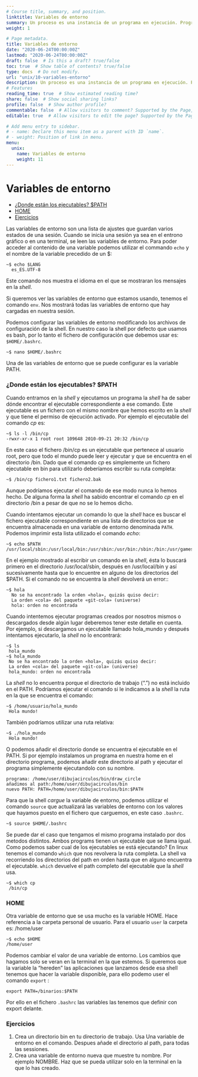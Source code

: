 ```yaml
---
# Course title, summary, and position.
linktitle: Variables de entorno
summary: Un proceso es una instancia de un programa en ejecución. Programas y procesos son entidades distintas.
weight: 1

# Page metadata.
title: Variables de entorno
date: "2020-06-24T00:00:00Z"
lastmod: "2020-06-24T00:00:00Z"
draft: false  # Is this a draft? true/false
toc: true  # Show table of contents? true/false
type: docs  # Do not modify.
url: "unix/10-variables-entorno"
description: Un proceso es una instancia de un programa en ejecución. Programas y procesos son entidades distintas.
# Features
reading_time: true  # Show estimated reading time?
share: false  # Show social sharing links?
profile: false  # Show author profile?
commentable: false  # Allow visitors to comment? Supported by the Page, Post, and Docs content types.
editable: true  # Allow visitors to edit the page? Supported by the Page, Post, and Docs content types.

# Add menu entry to sidebar.
# - name: Declare this menu item as a parent with ID `name`.
# - weight: Position of link in menu.
menu:
  unix:
    name: Variables de entorno
    weight: 11
---
```



# Variables de entorno

- [¿Donde están los ejecutables? $PATH](https://bioinf.comav.upv.es/courses/unix/variables_de_entorno.html#donde-estn-los-ejecutables-path)
- [HOME](https://bioinf.comav.upv.es/courses/unix/variables_de_entorno.html#home)
- [Ejercicios](https://bioinf.comav.upv.es/courses/unix/variables_de_entorno.html#ejercicios)

Las variables de entorno son una lista de ajustes que guardan varios  estados de una sesión. Cuando se inicia una sesión ya sea en el entrono  gráfico o en una terminal, se leen las variables de entorno. Para poder acceder al contenido de una variable podemos utilizar el  commando `echo` y el nombre de la variable precedido de un $:

```
~$ echo $LANG
  es_ES.UTF-8
```

Este comando nos muestra el idioma en el que se mostraran los mensajes en la *shell*.

Si queremos ver las variables de entorno que estamos usando, tenemos el comando `env`. Nos mostrará todas las variables de entorno que hay cargadas en nuestra sesión.

Podemos configurar las variables de entorno modificando los archivos  de configuración de la shell. En nuestro caso la shell por defecto que  usamos es bash, por lo tanto el fichero de configuración que debemos  usar es: `$HOME/.bashrc`.

```
~$ nano $HOME/.bashrc
```

Una de las variables de entorno que se puede configurar es la variable PATH.

### ¿Donde están los ejecutables? $PATH

Cuando entramos en la *shell* y ejecutamos un programa la *shell* ha de saber dónde encontrar el ejecutable correspondiente a ese comando. Este ejecutable es un fichero con el mismo nombre que hemos escrito en la *shell* y que tiene el permiso de ejecución activado. Por ejemplo el ejecutable del comando *cp* es:

```
~$ ls -l /bin/cp
-rwxr-xr-x 1 root root 109648 2010-09-21 20:32 /bin/cp
```

En este caso el fichero /bin/cp es un ejecutable que pertenece al  usuario root, pero que todo el mundo puede leer y ejecutar y que se  encuentra en el directorio /bin. Dado que el comando *cp* es simplemente un fichero ejecutable en bin para utilizarlo deberíamos escribir su ruta completa:

```
~$ /bin/cp fichero1.txt fichero2.bak
```

Aunque podríamos ejecutar el comando de ese modo nunca lo hemos hecho. De alguna forma la *shell* ha sabido encontrar el comando *cp* en el directorio /bin a pesar de que no se lo hemos dicho.

Cuando intentamos ejecutar un comando lo que la *shell* hace  es buscar el fichero ejecutable correspondiente en una lista de  directorios que se encuentra almacenada en una variable de entorno  denominada `PATH`. Podemos imprimir esta lista utilizado el comando *echo*:

```
~$ echo $PATH
/usr/local/sbin:/usr/local/bin:/usr/sbin:/usr/bin:/sbin:/bin:/usr/games
```

En el ejemplo mostrado al escribir un comando en la *shell*,  ésta lo buscará primero en el directorio /usr/local/sbin, después en  /usr/local/bin y así sucesivamente hasta que lo encuentre en alguno de  los directorios del $PATH. Si el comando no se encuentra la *shell* devolverá un error::

```
~$ hola
  No se ha encontrado la orden «hola», quizás quiso decir:
  La orden «cola» del paquete «git-cola» (universe)
  hola: orden no encontrada
```

Cuando intentemos ejecutar programas creados por nosotros mismos o  descargados desde algún lugar deberemos tener este detalle en cuenta. Por ejemplo, si descargamos un ejecutable llamado hola_mundo y después  intentamos ejecutarlo, la *shell* no lo encontrará:

```
~$ ls
 hola_mundo
~$ hola_mundo
 No se ha encontrado la orden «hola», quizás quiso decir:
 La orden «cola» del paquete «git-cola» (universe)
 hola_mundo: orden no encontrada
```

La *shell* no lo encuentra porque el directorio de trabajo (“.”) no está incluido en el PATH. Podríamos ejecutar el comando si le indicamos a la *shell* la ruta en la que se encuentra el comando:

```
~$ /home/usuario/hola_mundo
 Hola mundo!
```

También podríamos utilizar una ruta relativa:

```
~$ ./hola_mundo
 Hola mundo!
```

O podemos añadir el directorio donde se encuentra el ejecutable en el PATH. Si por ejemplo instalamos un programa en nuestra home en el directorio  programa, podemos añadir este directorio al path y ejecutar el programa  simplemente ejecutandolo con su nombre.

```
programa: /home/user/dibujacirculos/bin/draw_circle
añadimos al path:/home/user/dibujacirculos/bin
nuevo PATH: PATH=/home/user/dibujacirculos/bin:$PATH
```

Para que la shell *cargue* la variable de entorno, podemos utilizar el comando `source` que actualizará las variables de entorno con los valores que hayamos puesto en el fichero que carguemos, en este caso `.bashrc`.

```
~$ source $HOME/.bashrc
```

Se puede dar el caso que tengamos el mismo programa instalado por dos metodos distintos.  Ambos programs tienen un ejecutable que se llama  igual. Como podemos saber cual de los ejecutables se está ejecutando? En linux tenemos el comando `which`  que nos revolvera la ruta completa. La shell va recorriendo los  directorios del path en orden hasta que en alguno encuentra el  ejecutable. `which` devuelve el path completo del ejecutable que la *shell* usa.

```
~$ which cp
 /bin/cp
```

### HOME

Otra variable de entorno que se usa mucho es la variable HOME. Hace  referencia a la carpeta personal de usuario. Para el usuario `user` la carpeta es: /home/user

```
~$ echo $HOME
/home/user
```

Podemos cambiar el valor de una variable de entorno. Los cambios que  hagamos solo se veran en la terminal en la que estemos. Si queremos que  la variable la “hereden” las aplicaciones que lanzamos desde esa shell  tenemos que hacer la variable disponible, para ello podemo user el  comando `export` :

```
export PATH=/binarios:$PATH
```

Por ello en el fichero `.bashrc` las variables las tenemos que definir con export delante.

### Ejercicios

1. Crea un directorio bin en tu directorio de trabajo. Usa Una  variable de entorno en el comando. Despues añade el directorio al path,  para todas las sessiones.
2. Crea una variable de entorno nueva que muestre tu nombre. Por  ejemplo NOMBRE. Haz que se pueda utilizar solo en la terminal en la que  lo has creado.